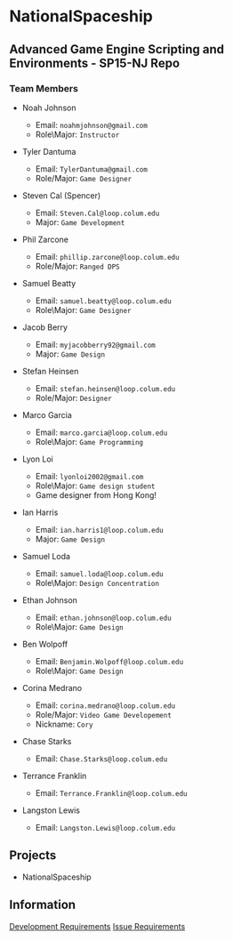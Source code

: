 # NationalSpaceship
## Advanced Game Engine Scripting and Environments - SP15-NJ Repo

### Team Members

- Noah Johnson
    - Email: `noahmjohnson@gmail.com`
    - Role\Major: `Instructor`
    
- Tyler Dantuma
    - Email: `TylerDantuma@gmail.com`
    - Role/Major: `Game Designer`

- Steven Cal (Spencer)
   - Email: `Steven.Cal@loop.colum.edu`
   - Major: `Game Development`

- Phil Zarcone
    - Email: `phillip.zarcone@loop.colum.edu`
    - Role/Major: `Ranged DPS`
    
- Samuel Beatty
   - Email: `samuel.beatty@loop.colum.edu`
   - Role\Major: `Game Designer`

- Jacob Berry
    - Email: `myjacobberry92@gmail.com`
    - Major: `Game Design`
    
- Stefan Heinsen
    - Email: `stefan.heinsen@loop.colum.edu`
    - Role/Major: `Designer`

- Marco Garcia
    - Email: `marco.garcia@loop.colum.edu`
    - Role\Major: `Game Programming`

- Lyon Loi
    - Email: `lyonloi2002@gmail.com`
    - Role\Major: `Game design student`
    - Game designer from Hong Kong!

- Ian Harris
    - Email: `ian.harris1@loop.colum.edu`
    - Major: `Game Design`

- Samuel Loda
    - Email: `samuel.loda@loop.colum.edu`
    - Role\Major: `Design Concentration`

- Ethan Johnson
    - Email: `ethan.johnson@loop.colum.edu`
    - Role\Major: `Game Design`

- Ben Wolpoff
	- Email: `Benjamin.Wolpoff@loop.colum.edu`
	- Role\Major: `Game Design`

- Corina Medrano
    - Email: `corina.medrano@loop.colum.edu`
    - Role/Major: `Video Game Developement`
    - Nickname: `Cory`

- Chase Starks
    - Email: `Chase.Starks@loop.colum.edu`

- Terrance Franklin
    - Email: `Terrance.Franklin@loop.colum.edu`

- Langston Lewis
    - Email: `Langston.Lewis@loop.colum.edu` 


## Projects
- NationalSpaceship <a href="https://github.com/IAMColumbia/NationalSpaceship.git"><i class="fa fa-git-square"></i></a>

## Information
<a href="development.md" title="Development">Development Requirements</a>
<a href="issue_requirements.md" title="Issue Requirements">Issue Requirements</a>
